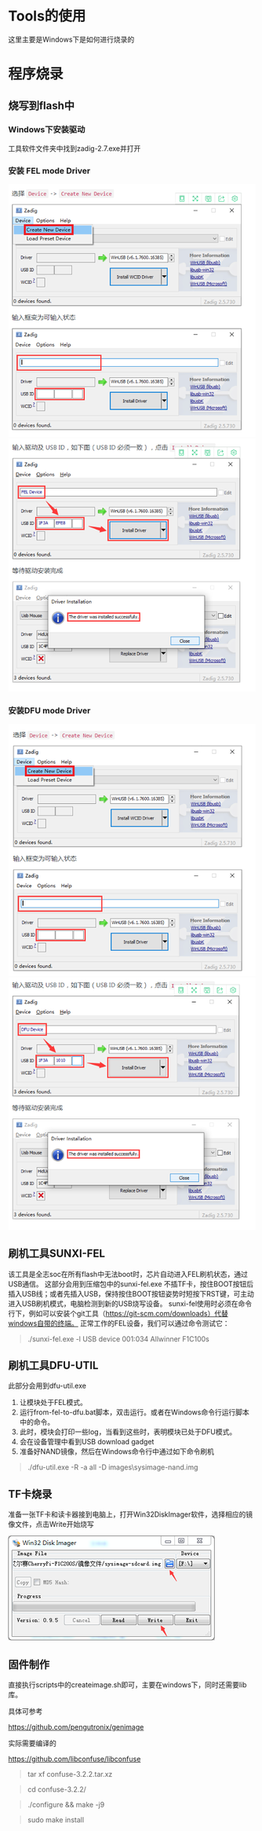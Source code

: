 # Tools的使用
这里主要是Windows下是如何进行烧录的

# 程序烧录

## 烧写到flash中
### Windows下安装驱动
工具软件文件夹中找到zadig-2.7.exe并打开

### 安装 FEL mode Driver
![](/1.Docs/3.Images/fel1.png)
![](/1.Docs/3.Images/fel2.png)

### 安装DFU mode Driver
![](/1.Docs/3.Images/dfu1.png)
![](/1.Docs/3.Images/dfu2.png)

## 刷机工具SUNXI-FEL
该工具是全志soc在所有flash中无法boot时，芯片自动进入FEL刷机状态，通过USB通信。
这部分会用到压缩包中的sunxi-fel.exe
不插TF卡，按住BOOT按钮后插入USB线；或者先插入USB，保持按住BOOT按钮姿势时短按下RST键，可主动进入USB刷机模式，电脑检测到新的USB烧写设备。
sunxi-fel使用时必须在命令行下，例如可以安装个git工具（https://git-scm.com/downloads）代替windows自带的终端。 正常工作的FEL设备，我们可以通过命令测试它：

> ./sunxi-fel.exe -l
> USB device 001:034   Allwinner F1C100s

## 刷机工具DFU-UTIL
此部分会用到dfu-util.exe

1. 让模块处于FEL模式。
2. 运行from-fel-to-dfu.bat脚本，双击运行。或者在Windows命令行运行脚本中的命令。
3. 此时，模块会打印一些log，当看到这些时，表明模块已处于DFU模式。
4. 会在设备管理中看到USB download gadget
5. 准备好NAND镜像，然后在Windows命令行中通过如下命令刷机

> ./dfu-util.exe -R -a all -D images\sysimage-nand.img

## TF卡烧录
准备一张TF卡和读卡器接到电脑上，打开Win32DiskImager软件，选择相应的镜像文件，点击Write开始烧写

![](/1.Docs/3.Images/windisk.png)

## 固件制作
直接执行scripts中的createimage.sh即可，主要在windows下，同时还需要lib库。

具体可参考

https://github.com/pengutronix/genimage

实际需要编译的

https://github.com/libconfuse/libconfuse


> tar xf confuse-3.2.2.tar.xz

> cd confuse-3.2.2/

> ./configure && make -j9

> sudo make install